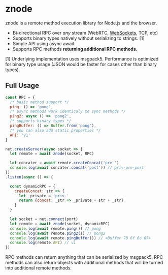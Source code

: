 # znode

znode is a remote method execution library for Node.js and the browser.

* Bi-directional RPC over *any* stream (WebRTC, [WebSockets](https://github.com/maxogden/websocket-stream), TCP, etc)
* Supports binary types natively without serializing to strings. [1]
* Simple API using async await.
* Supports RPC methods **returning additional RPC methods.**

[1] Underlying implementation uses msgpack5. Performance is optimized for binary type usage (JSON would be faster for cases other than binary types).

## Full Usage

```javascript
const RPC = {
  /* basic method support */
  ping: () => 'pong',
  /* async methods work identicaly to sync methods */
  ping2: async () => 'pong2',
  /* supports binary types */
  pingBuffer: () => Buffer.from('pong'),
  /* you can also add static properties */
  API: 'v1'
}

net.createServer(async socket => {
  let remote = await znode(socket, RPC)

  let concater = await remote.createConcat('pre-')
  console.log(await concater.concat('post')) // priv-pre-post
})
.listen(async () => {

  const dynamicRPC = {
    createConcat: str => {
      let _private = 'priv-'
      return {concat: _str => _private + str + _str}
    }
  }

  let socket = net.connect(port)
  let remote = await znode(socket, dynamicRPC)
  console.log(await remote.ping()) // pong
  console.log(await remote.ping2()) // pong2
  console.log(await remote.pingBuffer()) // <Buffer 70 6f 6e 67>
  console.log(remote.API) // v1
})
```

RPC methods can return anything that can be serialized by msgpack5.
RPC methods can also return objects with additional methods that will
be turned into additional remote methods.
